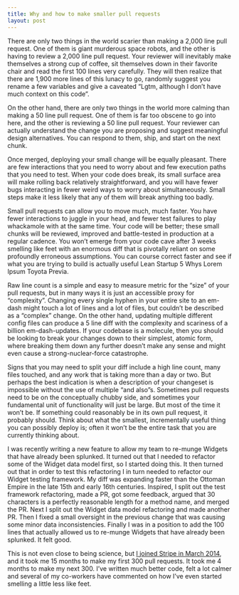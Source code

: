 ```yaml
---
title: Why and how to make smaller pull requests
layout: post
---
```

There are only two things in the world scarier than making a 2,000 line pull request. One of them is giant murderous space robots, and the other is having to review a 2,000 line pull request. Your reviewer will inevitably make themselves a strong cup of coffee, sit themselves down in their favorite chair and read the first 100 lines very carefully. They will then realize that there are 1,900 more lines of this lunacy to go, randomly suggest you rename a few variables and give a caveated “Lgtm, although I don’t have much context on this code”.

On the other hand, there are only two things in the world more calming than making a 50 line pull request. One of them is far too obscene to go into here, and the other is reviewing a 50 line pull request. Your reviewer can actually understand the change you are proposing and suggest meaningful design alternatives. You can respond to them, ship, and start on the next chunk.

Once merged, deploying your small change will be equally pleasant. There are few interactions that you need to worry about and few execution paths that you need to test. When your code does break, its small surface area will make rolling back relatively straightforward, and you will have fewer bugs interacting in fewer weird ways to worry about simultaneously. Small steps make it less likely that any of them will break anything too badly.

Small pull requests can allow you to move much, much faster. You have fewer interactions to juggle in your head, and fewer test failures to play whackamole with at the same time. Your code will be better; these small chunks will be reviewed, improved and battle-tested in production at a regular cadence. You won’t emerge from your code cave after 3 weeks smelling like feet with an enormous diff that is pivotally reliant on some profoundly erroneous assumptions. You can course correct faster and see if what you are trying to build is actually useful Lean Startup 5 Whys Lorem Ipsum Toyota Previa.

Raw line count is a simple and easy to measure metric for the “size” of your pull requests, but in many ways it is just an accessible proxy for “complexity”. Changing every single hyphen in your entire site to an em-dash might touch a lot of lines and a lot of files, but couldn’t be described as a “complex” change. On the other hand, updating multiple different config files can produce a 5 line diff with the complexity and scariness of a billion em-dash-updates. If your codebase is a molecule, then you should be looking to break your changes down to their simplest, atomic form, where breaking them down any further doesn’t make any sense and might even cause a strong-nuclear-force catastrophe.

Signs that you may need to split your diff include a high line count, many files touched, and any work that is taking more than a day or two. But perhaps the best indication is when a description of your changeset is impossible without the use of multiple “and also”s. Sometimes pull requests need to be on the conceptually chubby side, and sometimes your fundamental unit of functionality will just be large. But most of the time it won’t be. If something could reasonably be in its own pull request, it probably should. Think about what the smallest, incrementally useful thing you can possibly deploy is; often it won’t be the entire task that you are currently thinking about.

I was recently writing a new feature to allow my team to re-munge Widgets that have already been splunked. It turned out that I needed to refactor some of the Widget data model first, so I started doing this. It then turned out that in order to test this refactoring I in turn needed to refactor our Widget testing framework. My diff was expanding faster than the Ottoman Empire in the late 15th and early 16th centuries. Inspired, I split out the test framework refactoring, made a PR, got some feedback, argued that 30 characters is a perfectly reasonable length for a method name, and merged the PR. Next I split out the Widget data model refactoring and made another PR. Then I fixed a small oversight in the previous change that was causing some minor data inconsistencies. Finally I was in a position to add the 100 lines that actually allowed us to re-munge Widgets that have already been splunked. It felt good.

This is not even close to being science, but [I joined Stripe in March 2014](http://robertheaton.com/2014/03/07/lessons-from-a-silicon-valley-job-search/), and it took me 15 months to make my first 300 pull requests. It took me 4 months to make my next 300. I’ve written much better code, felt a lot calmer and several of my co-workers have commented on how I’ve even started smelling a little less like feet.

